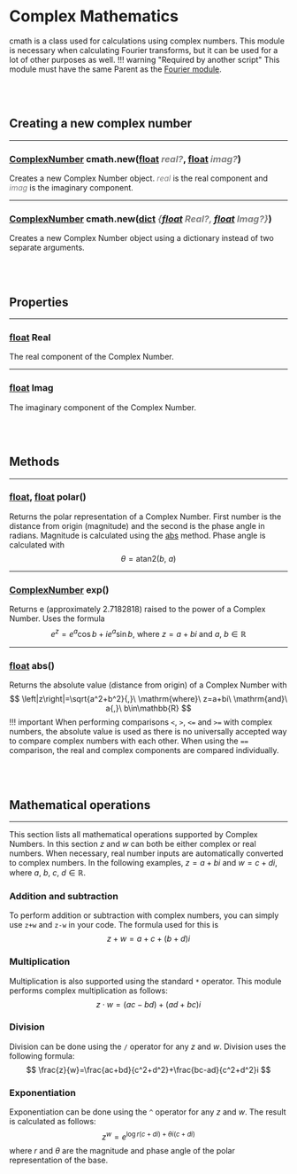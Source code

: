 # Complex Mathematics

cmath is a class used for calculations using complex numbers. This module is necessary when calculating Fourier transforms, but it can be used for a lot of other purposes as well.
!!! warning "Required by another script"
    This module must have the same Parent as the [Fourier module](fourier.md).

<br><br>

## Creating a new complex number
---
### [ComplexNumber]() cmath.new([float](https://developer.roblox.com/en-us/articles/Numbers) *<span style="color: grey">real?</span>*, [float](https://developer.roblox.com/en-us/articles/Numbers) *<span style="color: grey">imag?</span>*)

Creates a new Complex Number object. *<span style="color: grey">real</span>* is the real component and *<span style="color: grey">imag</span>* is the imaginary component.

---
### [ComplexNumber](cmath.md) cmath.new([dict](https://developer.roblox.com/en-us/articles/Table#dictionaries) *<span style="color: grey">{[float](https://developer.roblox.com/en-us/articles/Numbers) Real?, [float](https://developer.roblox.com/en-us/articles/Numbers) Imag?}</span>*)

Creates a new Complex Number object using a dictionary instead of two separate arguments.

<br><br>

## Properties
---
### [float](https://developer.roblox.com/en-us/articles/Numbers) Real
The real component of the Complex Number.

---
### [float](https://developer.roblox.com/en-us/articles/Numbers) Imag
The imaginary component of the Complex Number.

<br><br>

## Methods
---
### [float](https://developer.roblox.com/en-us/articles/Numbers), [float](https://developer.roblox.com/en-us/articles/Numbers) polar()

Returns the polar representation of a Complex Number. First number is the distance from origin (magnitude) and the second is the phase angle in radians. Magnitude is calculated using the [abs](#floathttpsdeveloperrobloxcomen-usarticlesnumbers-abs) method. Phase angle is calculated with
$$
\theta=\mathrm{atan2}\left(b{,}\ a\right)
$$

---
### [ComplexNumber](cmath.md) exp()

Returns e (approximately 2.7182818) raised to the power of a Complex Number. Uses the formula
$$
e^z=e^a\cos b+ie^a\sin b{,}\ \mathrm{where}\ z=a+bi\ \mathrm{and}\ a{,}\ b\in\mathbb{R}
$$

---
### [float](https://developer.roblox.com/en-us/articles/Numbers) abs()

Returns the absolute value (distance from origin) of a Complex Number with
$$
\left|z\right|=\sqrt{a^2+b^2}{,}\ \mathrm{where}\ z=a+bi\ \mathrm{and}\ a{,}\ b\in\mathbb{R}
$$
!!! important
    When performing comparisons `<`, `>`, `<=` and `>=` with complex numbers, the absolute value is used as there is no universally accepted way to compare complex numbers with each other. When using the `==` comparison, the real and complex components are compared individually.

<br><br>

## Mathematical operations
---
This section lists all mathematical operations supported by Complex Numbers. In this section $z$ and $w$ can both be either complex or real numbers. When necessary, real number inputs are automatically converted to complex numbers. In the following examples, $z=a+bi$ and $w=c+di$, where $a{,}\ b{,}\ c{,}\ d\in \mathbb{R}$.

### Addition and subtraction
To perform addition or subtraction with complex numbers, you can simply use `z+w` and `z-w` in your code. The formula used for this is
$$
z+w=a+c+(b+d)i
$$

### Multiplication
Multiplication is also supported using the standard `*` operator. This module performs complex multiplication as follows:
$$
z\cdot w=\left(ac-bd\right)+\left(ad+bc\right)i
$$

### Division
Division can be done using the `/` operator for any $z$ and $w$. Division uses the following formula:
$$
\frac{z}{w}=\frac{ac+bd}{c^2+d^2}+\frac{bc-ad}{c^2+d^2}i
$$

### Exponentiation
Exponentiation can be done using the `^` operator for any $z$ and $w$. The result is calculated as follows:
$$
z^w=e^{\log r\left(c+di\right)+\theta i\left(c+di\right)}
$$
where $r$ and $\theta$ are the magnitude and phase angle of the polar representation of the base.

###